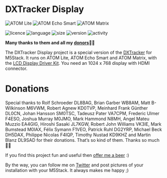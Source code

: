 # DXTracker Display
![ATOM Lite](https://img.shields.io/badge/M5Stack-ATOM%20Lite-darkgrey)
![ATOM Echo Smart](https://img.shields.io/badge/M5Stack-ATOM%20Echo%20Smart-white)
![ATOM Matrix](https://img.shields.io/badge/M5Stack-ATOM%20Matrix-blue)

![licence](https://img.shields.io/github/license/armel/DXTrackerDisplay)
![language](https://img.shields.io/github/languages/top/armel/DXTrackerDisplay)
![size](https://img.shields.io/github/repo-size/armel/DXTrackerDisplay)
![version](https://img.shields.io/github/v/release/armel/DXTrackerDisplay)
![activity](https://img.shields.io/github/commit-activity/y/armel/DXTrackerDisplay)

**Many thanks to them and all my [donors](#donations)🙏🏻** 

The DXTracker Display project is a special version of the [DXTracker](https://github.com/armel/DXTracker) for M5Stack. It runs on ATOM Lite, ATOM Echo Smart and ATOM Matrix, with the [LCD Display Driver Kit](https://shop.m5stack.com/products/m5stack-atom-lite-lcd-display-driver-kit). You need an 1024 x 768 display with HDMI connector.

# Donations

Special thanks to Rolf Schroeder DL8BAG, Brian Garber WB8AM, Matt B-Wilkinson M6VWM, Robert Agnew KD0TVP, Meinhard Frank Günther DL0CN, Johan Hansson SM0TSC, Tadeusz Pater VA7CPM, Frederic Ulmer F4ESO, Joshua Murray M0JMO, Mark Hammond N8MH, Angel Mateu Muzzio EA4GIG, Hiroshi Sasaki JL7KGW, Robert John Williams VK3IE, Mark Bumstead M0IAX, Félix Symann F1VEO, Patrick Ruhl DG2YRP, Michael Beck DH5DAX, Philippe Nicolas F4IQP, Timothy Nustad KD9KHZ and Martin Blanz DL9SAD for their donations. That’s so kind of them. Thanks so much 🙏🏻

If you find this project fun and useful then [offer me a beer](https://www.paypal.me/F4HWN) :) 

By the way, you can follow me on [Twitter](https://twitter.com/F4HWN) and post pictures of your installation with your M5Stack. It always makes me happy ;) 